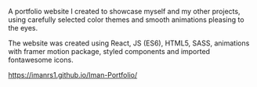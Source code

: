 A portfolio website I created to showcase myself and my other projects, using carefully selected color themes and smooth animations pleasing to the eyes.

The website was created using React, JS (ES6), HTML5, SASS, animations with framer motion package, styled components and imported fontawesome icons.

https://imanrs1.github.io/Iman-Portfolio/
